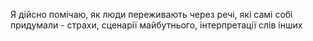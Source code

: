 Я дійсно помічаю, як люди переживають через речі, які самі собі придумали - страхи, сценарії майбутнього, інтерпретації слів інших